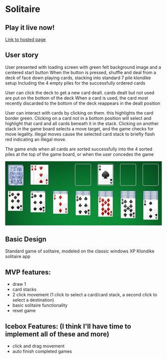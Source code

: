 # Solitaire

## Play it live now!
[Link to hosted page](https://benjaminwgordon.github.io/Solitaire/)

## User story
User presented with loading screen with green felt background image and a centered start button
When the button is pressed, shuffle and deal from a deck of face down playing cards, stacking into standard 7 pile klondike setup
Including the 4 empty piles for the successfully ordered cards

User can click the deck to get a new card dealt.  cards dealt but not used are put on the bottom of the deck
When a card is used, the card most recently discarded to the bottom of the deck reappears in the dealt position

User can interact with cards by clicking on them.  this highlights the card border green.  Clicking on a card not in a bottom position
will select and highlight that card and all cards beneath it in the stack.  Clicking on another stack in the game board selects a move target, 
and the game checks for move legality.  illegal moves cause the selected card stack to briefly flash red indicating an illegal move.

The game ends when all cards are sorted successfully into the 4 sorted piles at the top of the game board, or when the user concedes the game

![](./solitaire.jpg)

## Basic Design
Standard game of solitaire, modeled on the classic windows XP Klondike solitaire app

## MVP features:
* draw 1
* card stacks
* 2 click movement (1 click to select a card/card stack, a second click to select a destination)
* basic solitaire functionality
* reset game

## Icebox Features: (I think I'll have time to implement all of these and more)
* click and drag movement
* auto finish completed games
